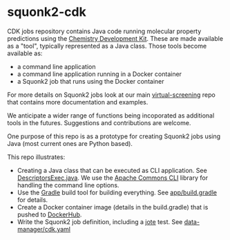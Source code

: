 # squonk2-cdk

CDK jobs repository contains Java code running molecular property predictions using the [Chemistry Development Kit](https://cdk.github.io/).
These are made available as a "tool", typically represented as a Java class.
Those tools become available as:
- a command line application
- a command line application running in a Docker container
- a Squonk2 job that runs using the Docker container 

For more details on Squonk2 jobs look at our main [virtual-screening](https://github.com/InformaticsMatters/virtual-screening) repo that
contains more documentation and examples.

We anticipate a wider range of functions being incoporated as additional tools in the futures. Suggestions and contributions are welcome.

One purpose of this repo is as a prototype for creating Squonk2 jobs using Java (most current ones are Python based).

This repo illustrates:
- Creating a Java class that can be executed as CLI application. See [DescriptorsExec.java](app/src/main/java/squonk/jobs/cdk/DescriptorsExec.java).
  We use the [Apache Commons CLI](https://commons.apache.org/proper/commons-cli/) library for handling the command line options.
- Use the [Gradle](https://gradle.org/) build tool for building everything. See [app/build.gradle]() for details.
- Create a Docker container image (details in the build.gradle) that is pushed to [DockerHub](https://hub.docker.com/r/informaticsmatters/squonk2-cdk).
- Write the Squonk2 job definition, including a [jote]() test. See [data-manager/cdk.yaml](https://github.com/InformaticsMatters/data-manager-job-tester)
